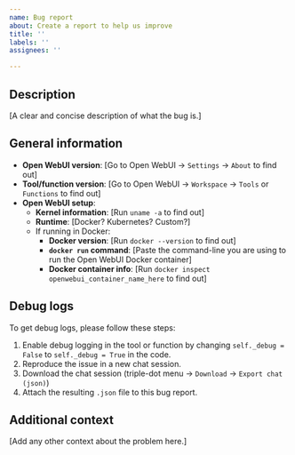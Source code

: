 ```yaml
---
name: Bug report
about: Create a report to help us improve
title: ''
labels: ''
assignees: ''

---
```


## Description

[A clear and concise description of what the bug is.]

## General information

- **Open WebUI version**: [Go to Open WebUI → `Settings` → `About` to find out]
- **Tool/function version**: [Go to Open WebUI → `Workspace` → `Tools` or `Functions`  to find out]
- **Open WebUI setup**:
  - **Kernel information**: [Run `uname -a` to find out]
  - **Runtime**: [Docker? Kubernetes? Custom?]
  - If running in Docker:
    - **Docker version**: [Run `docker --version` to find out]
    - **`docker run` command**: [Paste the command-line you are using to run the Open WebUI Docker container]
    - **Docker container info**: [Run `docker inspect openwebui_container_name_here` to find out]

## Debug logs

To get debug logs, please follow these steps:

1. Enable debug logging in the tool or function by changing `self._debug = False` to `self._debug = True` in the code.
2. Reproduce the issue in a new chat session.
3. Download the chat session (triple-dot menu → `Download` → `Export chat (json)`)
4. Attach the resulting `.json` file to this bug report.

## Additional context

[Add any other context about the problem here.]
